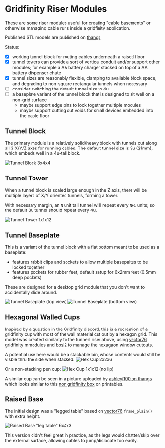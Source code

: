 # Gridfinity Riser Modules

These are some riser modules useful for creating "cable basements" or otherwise
managing cable runs inside a gridfinity application.

Published STL models are published on [thangs](https://than.gs/m/853821)

Status:
- [x] working tunnel block for routing cables underneath a raised floor
- [x] tunnel towers can provide a sort of vertical conduit and/or support other
  modules; for example a AA battery charger stacked on top of a AA battery
  dispenser chute
- [x] tunnel sizes are reasonably flexible, clamping to available block space,
  and degrading to non-square rectangular tunnels when necessary
- [ ] consider switching the default tunnel size to 4u
- [ ] a baseplate variant of the tunnel block that is designed to sit well on a non-grid surface
  - maybe support edge pins to lock together multiple modules
  - maybe support cutting out voids for small devices embedded into the cable floor

## Tunnel Block

The primary module is a relatively solid/heavy block with tunnels cut along all 3 X/Y/Z axes for running cables.
The default tunnel size is 3u (21mm), which embeds well in a 4u-tall block.

![Tunnel Block 3x4x4](images/tunnel_riser_3x4x4.png)

## Tunnel Tower

When a tunnel block is scaled large enough in the Z axis, there will be
multiple layers of X/Y oriented tunnels, forming a tower.

With necessary margin, an `N` unit tall tunnel willl repeat every `N+1` units;
so the default 3u tunnel should repeat every 4u.

![Tunnel Tower 1x1x12](images/tunnel_tower_1x1x12.png)

## Tunnel Baseplate

This is a variant of the tunnel block with a flat bottom meant to be used as a baseplate:
- features rabbit clips and sockets to allow multiple basepaltes to be locked together
- features pockets for rubber feet, default setup for 6x2mm feet (0.5mm deep pockets)

These are designed for a desktop grid module that you don't want to accidentally slide around.

![Tunnel Baseplate (top view)](images/riser_base_3x3x4_top.png)
![Tunnel Baseplate (bottom view)](images/riser_base_3x3x4_bot.png)

## Hexagonal Walled Cups

Inspired by a question in the Gridfinity discord, this is a recreation of a
gridfinity cup with most of the wall material cut out by a hexagon grid.
This model was created similarly to the tunnerl riser above,
using [vector76] gridfinity mmodules and [bosl2] to manage the hexagaon window cutouts.

A potential use here would be a stackable bin, whose contents would still be
visble thru the side when stacked:
![Hex Cup 2x2x6](images/hex_cup_2x2x6.png)

Or a non-stacking pen cup:
![Hex Cup 1x1x12 (no lip)](images/hex_cup_1x1x12_nolip.png)

A similar cup can be seen in a picture uploaded by [ashleyi100 on thangs][ashleyi100]
which looks similar to this [non gridfinity box][hcomb_box] on printables.

## Raised Base

The initial design was a "legged table" based on [vector76] `frame_plain()` with extra height.

![Raised Base "leg table" 6x4x3](images/base_raised_6x4x3.png)

This version didn't feel great in practice,
as the legs would chatter/skip over the external surface,
allowing cables to jump/dislocate too easily.

[ashleyi100]: https://thangs.com/designer/ashleyi100
[bosl2]: https://github.com/revarbat/BOSL2
[hcomb_box]: https://www.printables.com/model/250845-honeycomb-pattern-box-with-label
[vector76]: https://github.com/vector76/gridfinity_openscad
